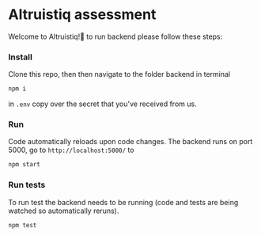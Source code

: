 # Altruistiq assessment
Welcome to Altruistiq!🙏 to run backend please follow these steps:

### Install
Clone this repo, then
then navigate to the folder backend in terminal
```bash
npm i
```

in `.env` copy over the secret that you've received from us.

### Run
Code automatically reloads upon code changes. 
The backend runs on port 5000, go to `http://localhost:5000/` to 

```bash
npm start
```

### Run tests
To run test the backend needs to be running (code and tests are being watched so automatically reruns).
```
npm test
```
